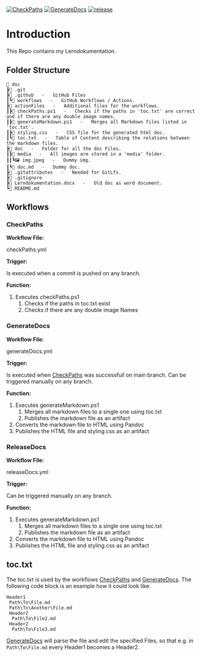[![CheckPaths](https://github.com/nico4mcs/doc/actions/workflows/CheckPaths.yml/badge.svg?branch=main)](https://github.com/nico4mcs/doc/actions/workflows/CheckPaths.yml)
[![GenerateDocs](https://github.com/nico4mcs/doc/actions/workflows/main.yml/badge.svg?branch=main)](https://github.com/nico4mcs/doc/actions/workflows/main.yml)
[![release](https://github.com/nico4mcs/doc/actions/workflows/release.yml/badge.svg?branch=main)](https://github.com/nico4mcs/doc/actions/workflows/release.yml)

# Introduction

This Repo contains my Lerndokumentation.

## Folder Structure

```
📁 doc
┣📁 .git
┣📁 .github   -   GitHub Files
┃┗📁 workflows   -   GitHub Workflows / Actions.
┣📁 actionFiles   -   Additional files for the workflows.
┃┣📄 checkPaths.ps1   -   Checks if the paths in 'toc.txt' are correct and if there are any double image names.
┃┣📄 generateMarkdown.ps1   -   Merges all Markdown files listed in 'toc.txt'.
┃┣📄 styling.css   -   CSS file for the generated html doc.
┃┗📄 toc.txt   -   Table of Content describing the relations between the markdown files.
┣📁 doc   -   Folder for all the doc Files.
┃┣📁 media   -   All images are stored in a 'media' folder.
┃┃┗🖼️ img.jpeg   -   Dummy img.
┃┗📄 doc.md   -   Dummy doc.
┣📄 .gitattributes   -   Needed for GitLfs.
┣📄 .gitignore
┣📄 Lerndokumentation.docx   -   Old doc as word document.
┗📄 README.md
```

## Workflows

### CheckPaths

**Workflow File:**

checkPaths.yml

**Trigger:**

Is executed when a commit is pushed on any branch.

**Function:**

1. Executes checkPaths.ps1
    1. Checks if the paths in toc.txt exist 
    2. Checks if there are any double image Names

### GenerateDocs

**Workflow File:**

generateDocs.yml

**Trigger:**

Is executed when [CheckPaths](#checkpaths) was successfull on main branch.
Can be triggered manually on any branch.

**Function:**

1. Executes generateMarkdown.ps1
    1. Merges all markdown files to a single one using toc.txt 
    2. Publishes the markdown file as an artifact
2. Converts the markdown file to HTML using Pandoc
3. Publishes the HTML file and styling.css as an artifact

### ReleaseDocs

**Workflow File:**

releaseDocs.yml

**Trigger:**

Can be triggered manually on any branch.

**Function:**

1. Executes generateMarkdown.ps1
    1. Merges all markdown files to a single one using toc.txt 
    2. Publishes the markdown file as an artifact
2. Converts the markdown file to HTML using Pandoc
3. Publishes the HTML file and styling.css as an artifact

## toc.txt

The toc.txt is used by the workflows [CheckPaths](#checkpaths) and [GenerateDocs](#generatedocs). The following code block is an example how it could look like:

```
Header1
 Path\To\File.md
 Path\To\Another\File.md
 Header2
  Path\To\File2.md
 Header2
  Path\To\File3.md
```
[GenerateDocs](#generatedocs) will parse the file and edit the specified Files, so that e.g. in `Path\To\File.md` every Header1 becomes a Header2.
